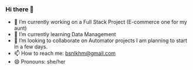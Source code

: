 ### Hi there 👋

<!--
**jo-walker/jo-walker** is a ✨ _special_ ✨ repository because its `README.md` (this file) appears on your GitHub profile.

Here are some ideas to get you started:

- 🔭 I’m currently working on ...
- 🌱 I’m currently learning ...
- 👯 I’m looking to collaborate on ...
- 🤔 I’m looking for help with ...
- 💬 Ask me about ...
- 📫 How to reach me: ...
- 😄 Pronouns: ...
- ⚡ Fun fact: ...
-->

- 🔭 I’m currently working on a Full Stack Project (E-commerce one for my aunt)
- 🌱 I’m currently learning Data Management
- 👯 I’m looking to collaborate on Automator projects I am planning to start in a few days.
- 📫 How to reach me: bsnlkhm@gmail.com
- 😄 Pronouns: she/her
